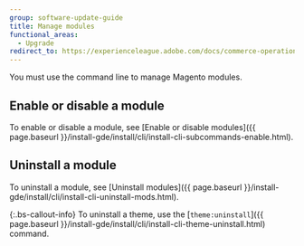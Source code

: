 ```yaml
---
group: software-update-guide
title: Manage modules
functional_areas:
  - Upgrade
redirect_to: https://experienceleague.adobe.com/docs/commerce-operations/upgrade-guide/modules/manage.html
---
```


You must use the command line to manage Magento modules.

## Enable or disable a module

To enable or disable a module, see [Enable or disable modules]({{ page.baseurl }}/install-gde/install/cli/install-cli-subcommands-enable.html).

## Uninstall a module

To uninstall a module, see [Uninstall modules]({{ page.baseurl }}/install-gde/install/cli/install-cli-uninstall-mods.html).

{:.bs-callout-info}
To uninstall a theme, use the [`theme:uninstall`]({{ page.baseurl }}/install-gde/install/cli/install-cli-theme-uninstall.html) command.
